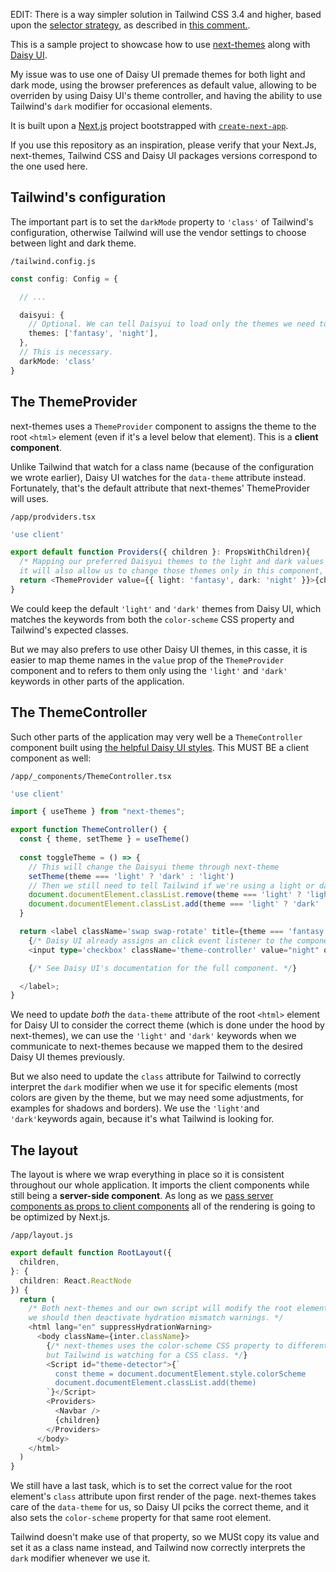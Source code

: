 EDIT: There is a way simpler solution in Tailwind CSS 3.4 and higher, based upon the [selector strategy](https://tailwindcss.com/docs/dark-mode#customizing-the-selector), as described in [this comment.](https://github.com/saadeghi/daisyui/discussions/441#discussioncomment-9123782).

This is a sample project to showcase how to use [next-themes](https://github.com/pacocoursey/next-themes) along with [Daisy UI](https://daisyui.com/).

My issue was to use one of Daisy UI premade themes for both light and dark mode, using the browser preferences as default value, allowing to be overriden by using Daisy UI's theme controller, and having the ability to use Tailwind's `dark` modifier for occasional elements.

It is built upon a [Next.js](https://nextjs.org/) project bootstrapped with [`create-next-app`](https://github.com/vercel/next.js/tree/canary/packages/create-next-app).

If you use this repository as an inspiration, please verify that your Next.Js, next-themes, Tailwind CSS and Daisy UI packages versions correspond to the one used here.

## Tailwind's configuration

The important part is to set the `darkMode` property to `'class'` of Tailwind's configuration, otherwise Tailwind will use the vendor settings to choose between light and dark theme.

`/tailwind.config.js`

```typescript
const config: Config = {

  // ...

  daisyui: {
    // Optional. We can tell Daisyui to load only the themes we need to reduce the bundle size.
    themes: ['fantasy', 'night'],
  },
  // This is necessary.
  darkMode: 'class'
}
```

## The ThemeProvider

next-themes uses a `ThemeProvider` component to assigns the theme to the root `<html>` element (even if it's a level below that element). This is a **client component**.

Unlike Tailwind that watch for a class name (because of the configuration we wrote earlier), Daisy UI watches for the `data-theme` attribute instead. Fortunately, that's the default attribute that next-themes' ThemeProvider will uses.

`/app/prodviders.tsx`

```typescript
'use client'

export default function Providers({ children }: PropsWithChildren){
  /* Mapping our preferred Daisyui themes to the light and dark values will not only allow us to use next-themes detection of vendor settings,
  it will also allow us to change those themes only in this component, and keep the 'light' and 'dark' keywords everywhere in the application */
  return <ThemeProvider value={{ light: 'fantasy', dark: 'night' }}>{children}</ThemeProvider>
}
```

We could keep the default `'light'` and `'dark'` themes from Daisy UI, which matches the keywords from both the `color-scheme` CSS property and Tailwind's expected classes. 

But we may also prefers to use other Daisy UI themes, in this casse, it is easier to map theme names in the `value` prop of the `ThemeProvider` component and to refers to them only using the `'light'` and `'dark'` keywords in other parts of the application.

## The ThemeController

Such other parts of the application may very well be a `ThemeController` component built using [the helpful Daisy UI styles](https://daisyui.com/components/theme-controller/). This MUST BE a client component as well:

`/app/_components/ThemeController.tsx`

```typescript
'use client'

import { useTheme } from "next-themes";

export function ThemeController() {
  const { theme, setTheme } = useTheme()
  
  const toggleTheme = () => {
    // This will change the Daisyui theme through next-theme
    setTheme(theme === 'light' ? 'dark' : 'light')
    // Then we still need to tell Tailwind if we're using a light or dark theme to use Tailwind's 'dark:' modifier 
    document.documentElement.classList.remove(theme === 'light' ? 'light' : 'dark')
    document.documentElement.classList.add(theme === 'light' ? 'dark' : 'light')
  }

  return <label className='swap swap-rotate' title={theme === 'fantasy' ? 'Switch to Dark' : 'Switch to Light'}>
    {/* Daisy UI already assigns an click event listener to the component, we MUST listen for the change event in the input to not duplicated calls while both event runs. */}
    <input type='checkbox' className='theme-controller' value="night" onChange={toggleTheme}/>

    {/* See Daisy UI's documentation for the full component. */}

  </label>;
}
```

We need to update _both_ the `data-theme` attribute of the root `<html>` element for Daisy UI to consider the correct theme (which is done under the hood by next-themes), we can use the `'light'` and `'dark'` keywords when we communicate to next-themes because we mapped them to the desired Daisy UI themes previously.

But we also need to update the `class` attribute for Tailwind to correctly interpret the `dark` modifier when we use it for specific elements (most colors are given by the theme, but we may need some adjustments, for examples for shadows and borders). We use the `'light'`and `'dark'`keywords again, because it's what Tailwind is looking for.

## The layout

The layout is where we wrap everything in place so it is consistent throughout our whole application. It imports the client components while still being a **server-side component**. As long as we [pass server components as props to client components](https://nextjs.org/docs/app/building-your-application/rendering/composition-patterns#supported-pattern-passing-server-components-to-client-components-as-props) all of the rendering is going to be optimized by Next.js.

`/app/layout.js`

```typescript
export default function RootLayout({
  children,
}: {
  children: React.ReactNode
}) {
  return (
    /* Both next-themes and our own script will modify the root element in the client,
    we should then deactivate hydration mismatch warnings. */
    <html lang="en" suppressHydrationWarning>
      <body className={inter.className}>
        {/* next-themes uses the color-scheme CSS property to differentiate light and dark themes,
        but Tailwind is watching for a CSS class. */}
        <Script id="theme-detector">{`
          const theme = document.documentElement.style.colorScheme
          document.documentElement.classList.add(theme)
        `}</Script>
        <Providers>
          <Navbar />
          {children}
        </Providers>
      </body>
    </html>
  )
}
```

We still have a last task, which is to set the correct value for the root element's `class` attribute upon first render of the page. next-themes takes care of the `data-theme` for us, so Daisy UI pciks the correct theme, and it also sets the `color-scheme` property for that same root element. 

Tailwind doesn't make use of that property, so we MUSt copy its value and set it as a class name instead, and Tailwind now correctly interprets the `dark` modifier whenever we use it.
